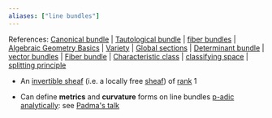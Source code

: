 ```yaml
---
aliases: ["line bundles"]
---
```


References: [Canonical bundle](Canonical%20bundle.md) | [Tautological bundle](Tautological%20bundle) | [fiber bundles](fiber%20bundles) | [Algebraic Geometry Basics](Subjects/Algebraic%20Geometry.md) | [Variety](Variety.md) | [Global sections](Global%20sections) | [Determinant bundle](Determinant%20bundle) | [vector bundles](vector%20bundles.md) | [Fiber bundle](Fiber%20bundle) | [Characteristic class](Characteristic%20class.md) | [classifying space](classifying%20space.md) | [splitting principle](splitting%20principle)

- An [invertible sheaf](invertible%20sheaf) (i.e. a locally free [sheaf](sheaf.md)) of [rank](rank%20of%20a%20bundle) 1

- Can define **metrics** and **curvature** forms on line bundles [p-adic analytically](p-adic%20analytic): see [Padma's talk](../Quick_Notes/2021-05-05.md#^22ba3a)